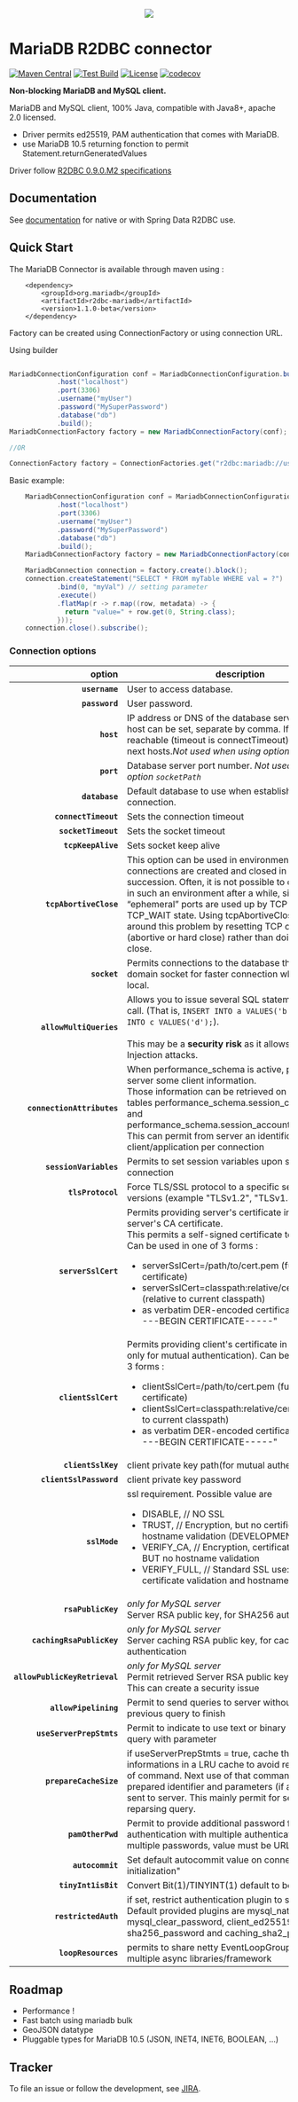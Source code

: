 <p align="center">
  <a href="http://mariadb.com/">
    <img src="https://mariadb.com/kb/static/images/logo-2018-black.png">
  </a>
</p>

# MariaDB R2DBC connector

[![Maven Central][maven-image]][maven-url]
[![Test Build][travis-image]][travis-url]
[![License][license-image]][license-url]
[![codecov][codecov-image]][codecov-url]

**Non-blocking MariaDB and MySQL client.**

MariaDB and MySQL client, 100% Java, compatible with Java8+, apache 2.0 licensed.
- Driver permits ed25519, PAM authentication that comes with MariaDB.
- use MariaDB 10.5 returning fonction to permit Statement.returnGeneratedValues 

Driver follow [R2DBC 0.9.0.M2 specifications](https://r2dbc.io/spec/0.9.0.M2/spec/html/)

## Documentation

See [documentation](https://mariadb.com/docs/appdev/connector-r2dbc/) for native or with Spring Data R2DBC use. 


## Quick Start

The MariaDB Connector is available through maven using :

```
    <dependency>
        <groupId>org.mariadb</groupId>
        <artifactId>r2dbc-mariadb</artifactId>
        <version>1.1.0-beta</version>
    </dependency>
```

Factory can be created using ConnectionFactory or using connection URL.

Using builder                                                     
```java

MariadbConnectionConfiguration conf = MariadbConnectionConfiguration.builder()
            .host("localhost")
            .port(3306)
            .username("myUser")
            .password("MySuperPassword")
            .database("db")
            .build();
MariadbConnectionFactory factory = new MariadbConnectionFactory(conf);

//OR

ConnectionFactory factory = ConnectionFactories.get("r2dbc:mariadb://user:password@host:3306,host2:3302/myDB?option1=value");
```

Basic example: 
```java
    MariadbConnectionConfiguration conf = MariadbConnectionConfiguration.builder()
            .host("localhost")
            .port(3306)
            .username("myUser")
            .password("MySuperPassword")
            .database("db")
            .build();
    MariadbConnectionFactory factory = new MariadbConnectionFactory(conf);

    MariadbConnection connection = factory.create().block();
    connection.createStatement("SELECT * FROM myTable WHERE val = ?")
            .bind(0, "myVal") // setting parameter
            .execute()
            .flatMap(r -> r.map((row, metadata) -> {
              return "value=" + row.get(0, String.class);
            }));
    connection.close().subscribe();
```

### Connection options

|option|description|type|default| 
|---:|---|:---:|:---:| 
| **`username`** | User to access database. |*string* | 
| **`password`** | User password. |*string* | 
| **`host`** | IP address or DNS of the database server. Multiple host can be set, separate by comma. If first host is not reachable (timeout is connectTimeout), driver use next hosts.*Not used when using option `socketPath`*. |*string*| "localhost"|
| **`port`** | Database server port number. *Not used when using option `socketPath`*|*integer*| 3306|
| **`database`** | Default database to use when establishing the connection. | *string* | 
| **`connectTimeout`** | Sets the connection timeout |  *Duration* | 10s|
| **`socketTimeout`** | Sets the socket timeout |  *Duration* | |
| **`tcpKeepAlive`** | Sets socket keep alive  |  *Boolean* | false|
| **`tcpAbortiveClose`** | 	This option can be used in environments where connections are created and closed in rapid succession. Often, it is not possible to create a socket in such an environment after a while, since all local “ephemeral” ports are used up by TCP connections in TCP_WAIT state. Using tcpAbortiveClose works around this problem by resetting TCP connections (abortive or hard close) rather than doing an orderly close. |  *boolean* | false|
| **`socket`** | Permits connections to the database through the Unix domain socket for faster connection whe server is local. |  *string* | 
| **`allowMultiQueries`** | Allows you to issue several SQL statements in a single call. (That is, `INSERT INTO a VALUES('b'); INSERT INTO c VALUES('d');`).  <br/><br/>This may be a **security risk** as it allows for SQL Injection attacks.|  *boolean* | false| 
| **`connectionAttributes`** | When performance_schema is active, permit to send server some client information. <br>Those information can be retrieved on server within tables performance_schema.session_connect_attrs and performance_schema.session_account_connect_attrs. This can permit from server an identification of client/application per connection|*Map<String,String>* | 
| **`sessionVariables`** | Permits to set session variables upon successful connection |  *Map<String,String>* |
| **`tlsProtocol`** |Force TLS/SSL protocol to a specific set of TLS versions (example "TLSv1.2", "TLSv1.3").|*List<String>*| <i>java default</i>|
| **`serverSslCert`** | Permits providing server's certificate in DER form, or server's CA certificate. <br/>This permits a self-signed certificate to be trusted. Can be used in one of 3 forms : <ul><li> serverSslCert=/path/to/cert.pem (full path to certificate)</li><li> serverSslCert=classpath:relative/cert.pem (relative to current classpath)</li><li> as verbatim DER-encoded certificate string "------BEGIN CERTIFICATE-----"</li></ul> |*String*| |
| **`clientSslCert`** | Permits providing client's certificate in DER form (use only for mutual authentication). Can be used in one of 3 forms : <ul><li>clientSslCert=/path/to/cert.pem (full path to certificate)</li><li> clientSslCert=classpath:relative/cert.pem (relative to current classpath)</li><li> as verbatim DER-encoded certificate string "------BEGIN CERTIFICATE-----"</li></ul> |*String*| |
| **`clientSslKey`** | client private key path(for mutual authentication) |*String* | |
| **`clientSslPassword`** | client private key password |*charsequence* | |
| **`sslMode`** | ssl requirement. Possible value are <ul><li>DISABLE, // NO SSL</li><li>TRUST, // Encryption, but no certificate and hostname validation  (DEVELOPMENT ONLY)</li><li>VERIFY_CA, // Encryption, certificates validation, BUT no hostname validation</li><li>VERIFY_FULL, // Standard SSL use: Encryption, certificate validation and hostname validation</li></ul> | SslMode |DISABLE|
| **`rsaPublicKey`** | <i>only for MySQL server</i><br/> Server RSA public key, for SHA256 authentication |*String* | |
| **`cachingRsaPublicKey`** | <i>only for MySQL server</i><br/> Server caching RSA public key, for cachingSHA256 authentication |*String* | |
| **`allowPublicKeyRetrieval`** | <i>only for MySQL server</i><br/> Permit retrieved Server RSA public key from server. This can create a security issue |*boolean* | true | 
| **`allowPipelining`** | Permit to send queries to server without waiting for previous query to finish |*boolean* | true | 
| **`useServerPrepStmts`** | Permit to indicate to use text or binary protocol for query with parameter |*boolean* | false | 
| **`prepareCacheSize`** | if useServerPrepStmts = true, cache the prepared informations in a LRU cache to avoid re-preparation of command. Next use of that command, only prepared identifier and parameters (if any) will be sent to server. This mainly permit for server to avoid reparsing query. |*int* |256 |
| **`pamOtherPwd`** | Permit to provide additional password for PAM authentication with multiple authentication step. If multiple passwords, value must be URL encoded.|*string* | |  
| **`autocommit`** | Set default autocommit value on connection initialization" |*boolean* | true |
| **`tinyInt1isBit`** | Convert Bit(1)/TINYINT(1) default to boolean type |*boolean* | true |
| **`restrictedAuth`** | if set, restrict authentication plugin to secure list. Default provided plugins are mysql_native_password, mysql_clear_password, client_ed25519, dialog, sha256_password and caching_sha2_password |*string* | |
| **`loopResources`** | permits to share netty EventLoopGroup among multiple async libraries/framework |*LoopResources* | |

## Roadmap

* Performance !
* Fast batch using mariadb bulk
* GeoJSON datatype
* Pluggable types for MariaDB 10.5 (JSON, INET4, INET6, BOOLEAN, ...)


## Tracker 

To file an issue or follow the development, see [JIRA](https://jira.mariadb.org/projects/R2DBC/issues/).


[travis-image]:https://travis-ci.com/mariadb-corporation/mariadb-connector-r2dbc.svg?branch=master
[travis-url]:https://travis-ci.com/mariadb-corporation/mariadb-connector-r2dbc
[maven-image]:https://maven-badges.herokuapp.com/maven-central/org.mariadb/r2dbc-mariadb/badge.svg
[maven-url]:https://maven-badges.herokuapp.com/maven-central/org.mariadb/r2dbc-mariadb
[license-image]:https://img.shields.io/badge/License-Apache%202.0-blue.svg
[license-url]:https://opensource.org/licenses/Apache-2.0
[codecov-image]:https://codecov.io/gh/mariadb-corporation/mariadb-connector-r2dbc/branch/master/graph/badge.svg?token=8fIhax7q23
[codecov-url]:https://codecov.io/gh/mariadb-corporation/mariadb-connector-r2dbc
